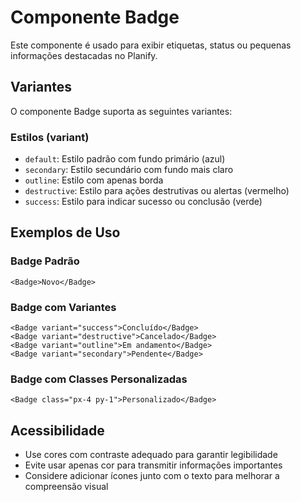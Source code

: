 # Componente Badge

Este componente é usado para exibir etiquetas, status ou pequenas informações destacadas no Planify.

## Variantes

O componente Badge suporta as seguintes variantes:

### Estilos (variant)

- `default`: Estilo padrão com fundo primário (azul)
- `secondary`: Estilo secundário com fundo mais claro
- `outline`: Estilo com apenas borda
- `destructive`: Estilo para ações destrutivas ou alertas (vermelho)
- `success`: Estilo para indicar sucesso ou conclusão (verde)

## Exemplos de Uso

### Badge Padrão

```vue
<Badge>Novo</Badge>
```

### Badge com Variantes

```vue
<Badge variant="success">Concluído</Badge>
<Badge variant="destructive">Cancelado</Badge>
<Badge variant="outline">Em andamento</Badge>
<Badge variant="secondary">Pendente</Badge>
```

### Badge com Classes Personalizadas

```vue
<Badge class="px-4 py-1">Personalizado</Badge>
```

## Acessibilidade

- Use cores com contraste adequado para garantir legibilidade
- Evite usar apenas cor para transmitir informações importantes
- Considere adicionar ícones junto com o texto para melhorar a compreensão visual
